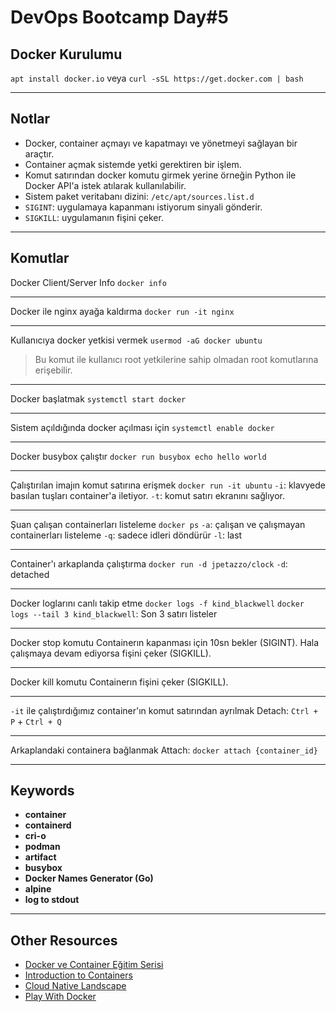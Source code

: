 # DevOps Bootcamp Day#5

## Docker Kurulumu
`apt install docker.io`
veya
`curl -sSL https://get.docker.com | bash`

---

## Notlar
* Docker, container açmayı ve kapatmayı ve yönetmeyi sağlayan bir araçtır. 
* Container açmak sistemde yetki gerektiren bir işlem.
* Komut satırından docker komutu girmek yerine örneğin Python ile Docker API'a istek atılarak kullanılabilir.
* Sistem paket veritabanı dizini: `/etc/apt/sources.list.d`
* `SIGINT`: uygulamaya kapanmanı istiyorum sinyali gönderir.
* `SIGKILL`: uygulamanın fişini çeker.

---

## Komutlar
Docker Client/Server Info
`docker info`

---

Docker ile nginx ayağa kaldırma
`docker run -it nginx`

---

Kullanıcıya docker yetkisi vermek
`usermod -aG docker ubuntu`
> Bu komut ile kullanıcı root yetkilerine sahip olmadan root komutlarına erişebilir.

---

Docker başlatmak
`systemctl start docker`

---

Sistem açıldığında docker açılması için
`systemctl enable docker`

---

Docker busybox çalıştır
`docker run busybox echo hello world`

---

Çalıştırılan imajın komut satırına erişmek 
`docker run -it ubuntu`
`-i`: klavyede basılan tuşları container'a iletiyor.
`-t`: komut satırı ekranını sağlıyor.

---

Şuan çalışan containerları listeleme
`docker ps`
`-a`: çalışan ve çalışmayan containerları listeleme
`-q`: sadece idleri döndürür
`-l`: last

---

Container'ı arkaplanda çalıştırma
`docker run -d jpetazzo/clock`
`-d`: detached

---

Docker loglarını canlı takip etme
`docker logs -f kind_blackwell`
`docker logs --tail 3 kind_blackwell`: Son 3 satırı listeler

---

Docker stop komutu
Containerın kapanması için 10sn bekler (SIGINT). Hala çalışmaya devam ediyorsa fişini çeker (SIGKILL).

---

Docker kill komutu
Containerın fişini çeker (SIGKILL).

---

`-it` ile çalıştırdığımız container'ın komut satırından ayrılmak
Detach: `Ctrl + P` + `Ctrl + Q` 

---

Arkaplandaki containera bağlanmak
Attach: `docker attach {container_id}`

---

## Keywords
* **container**
* **containerd**
* **cri-o**
* **podman**
* **artifact**
* **busybox**
* **Docker Names Generator (Go)**
* **alpine**
* **log to stdout**

---

## Other Resources
* [Docker ve Container Eğitim Serisi](https://www.youtube.com/playlist?list=PLijRwDfUJ_btzGLKV_VdVdHI75Q_X-eQh)
* [Introduction to Containers](https://container.training/intro-selfpaced.yml.html)
* [Cloud Native Landscape](https://l.cncf.io/)
* [Play With Docker](https://labs.play-with-docker.com/)